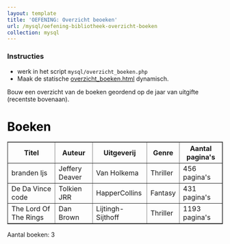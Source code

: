 ```yaml
---
layout: template
title: 'OEFENING: Overzicht beoeken'
url: /mysql/oefening-bibliotheek-overzicht-boeken
collection: mysql
---
```


<div class="highlight">
    <h3>Instructies</h3>
    <ul>
        <li>werk in het script <code>mysql/overzicht_boeken.php</code></li>
        <li>Maak de statische <a target="_blank" href="overzicht_boeken.html">overzicht_boeken.html</a> dynamisch.</li>
    </ul>
</div>

Bouw een overzicht van de boeken geordend op de jaar van uitgifte (recentste bovenaan).

<div class="shadow result">
<h1 style="color: black">Boeken</h1>
<table border="1">
  <tr>
    <th>Titel</th>
    <th>Auteur</th>
    <th>Uitgeverij</th>
    <th>Genre</th>
    <th>Aantal pagina's</th>
  </tr>
  <tr>
    <td>branden Ijs</td>
    <td>Jeffery Deaver</td>
    <td>Van Holkema</td>
    <td>Thriller</td>
    <td>456 pagina's</td>
  </tr>  
  <tr>
    <td>De Da Vince code</td>
    <td>Tolkien JRR</td>
    <td>HapperCollins</td>
    <td>Fantasy</td>
    <td>431 pagina's</td>
  </tr>  
  <tr>
    <td>The Lord Of The Rings</td>
    <td>Dan Brown</td>
    <td>Lijtingh-Sijthoff</td>
    <td>Thriller</td>
    <td>1193 pagina's</td>
  </tr>  
</table>  
<p>
Aantal boeken: 3    
</p>
</div>